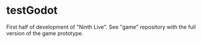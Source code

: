 # testGodot

First half of development of "Ninth Live". See "game" repository with the full version of the game prototype.
